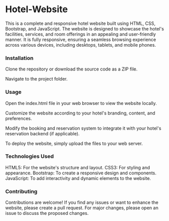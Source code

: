 # Hotel-Website
This is a complete and responsive hotel website built using HTML, CSS, Bootstrap, and JavaScript. The website is designed to showcase the hotel's facilities, services, and room offerings in an appealing and user-friendly manner. It is fully responsive, ensuring a seamless browsing experience across various devices, including desktops, tablets, and mobile phones.

### Installation
Clone the repository or download the source code as a ZIP file.

Navigate to the project folder.

### Usage
Open the index.html file in your web browser to view the website locally.

Customize the website according to your hotel's branding, content, and preferences.

Modify the booking and reservation system to integrate it with your hotel's reservation backend (if applicable).

To deploy the website, simply upload the files to your web server.

### Technologies Used
HTML5: For the website's structure and layout.
CSS3: For styling and appearance.
Bootstrap: To create a responsive design and components.
JavaScript: To add interactivity and dynamic elements to the website.

### Contributing
Contributions are welcome! If you find any issues or want to enhance the website, please create a pull request. For major changes, please open an issue to discuss the proposed changes.
